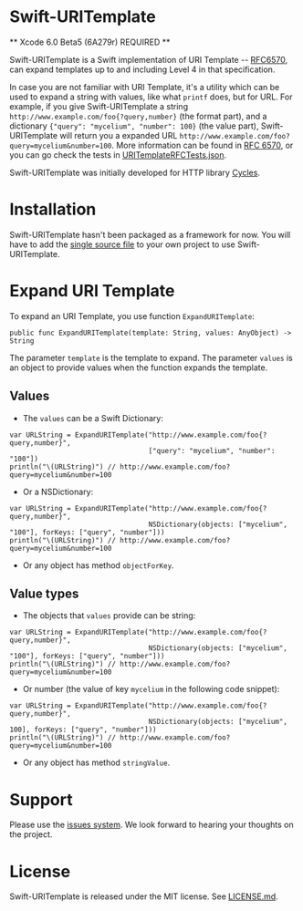 Swift-URITemplate
====

** Xcode 6.0 Beta5 (6A279r) REQUIRED **

Swift-URITemplate is a Swift implementation of URI Template -- 
[RFC6570](http://tools.ietf.org/html/rfc6570), can expand templates up to and 
including Level 4 in that specification.

In case you are not familiar with URI Template, it's a utility which can be used 
to expand a string with values, like what `printf` does, but for URL. For example, 
if you give Swift-URITemplate a string `http://www.example.com/foo{?query,number}` 
(the format part), and a dictionary `{"query": "mycelium", "number": 100}` 
(the value part), Swift-URITemplate will return you a expanded URL 
`http://www.example.com/foo?query=mycelium&number=100`. More information can be 
found in [RFC 6570](http://tools.ietf.org/html/rfc6570), or you can go check the 
tests in [URITemplateRFCTests.json](https://github.com/weipin/Swift-URITemplate/blob/master/tests/URITemplateRFCTests.json).

Swift-URITemplate was initially developed for HTTP library [Cycles](https://github.com/weipin/Cycles).


Installation
====
Swift-URITemplate hasn't been packaged as a framework for now. You will have to 
add the [single source file](https://github.com/weipin/Swift-URITemplate/blob/master/source/URITemplate.swift) 
to your own project to use Swift-URITemplate.


Expand URI Template
====

To expand an URI Template, you use function `ExpandURITemplate`:

```
public func ExpandURITemplate(template: String, values: AnyObject) -> String
```

The parameter `template` is the template to expand. The parameter `values` is an 
object to provide values when the function expands the template. 

Values
----

- The `values` can be a Swift Dictionary:

```
var URLString = ExpandURITemplate("http://www.example.com/foo{?query,number}",
                                  ["query": "mycelium", "number": "100"])
println("\(URLString)") // http://www.example.com/foo?query=mycelium&number=100
```

- Or a NSDictionary:

```
var URLString = ExpandURITemplate("http://www.example.com/foo{?query,number}",
                                  NSDictionary(objects: ["mycelium", "100"], forKeys: ["query", "number"]))
println("\(URLString)") // http://www.example.com/foo?query=mycelium&number=100
```

- Or any object has method `objectForKey`.


Value types
----

- The objects that `values` provide can be string:

```
var URLString = ExpandURITemplate("http://www.example.com/foo{?query,number}",
                                  NSDictionary(objects: ["mycelium", "100"], forKeys: ["query", "number"]))
println("\(URLString)") // http://www.example.com/foo?query=mycelium&number=100
```

- Or number (the value of key `mycelium` in the following code snippet):

```
var URLString = ExpandURITemplate("http://www.example.com/foo{?query,number}",
                                  NSDictionary(objects: ["mycelium", 100], forKeys: ["query", "number"]))
println("\(URLString)") // http://www.example.com/foo?query=mycelium&number=100
```

- Or any object has method `stringValue`.


Support
====
Please use the [issues system](https://github.com/weipin/Swift-URITemplate/issues). 
We look forward to hearing your thoughts on the project.


License
====
Swift-URITemplate is released under the MIT license. See [LICENSE.md](https://github.com/weipin/Swift-URITemplate/blob/master/LICENSE).
